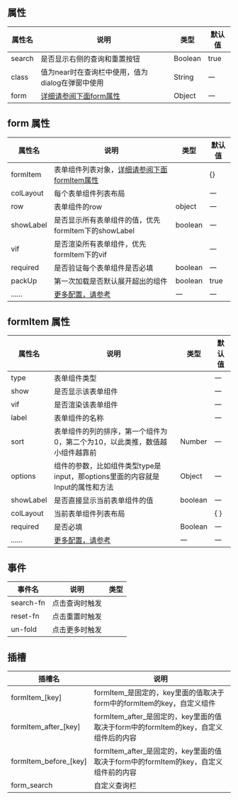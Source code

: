 

<style>

    .el-form.dinert-form{
        background-color: transparent;
    }
</style>

<script setup>
    let arr  = ['input' ,
                'select' ,
                'textarea' ,
                'input-number' ,
                'input-autocomplete'
                , 'switch'
                , 'datetime'
                , 'date'
                , 'week'
                , 'month'
                , 'year'
                , 'datetimerange'
                , 'daterange'
                , 'monthrange'
                , 'custom' , 'radio' , 'tree-select' , 'radio-button'
                , 'rate'
                , 'checkbox'
                , 'cascader'].join("' | '")
                arr = "'" + arr + "'"
    const colLayout = "{ xl: 'number', lg: 'number', md: 'number', sm: 'number', xs: 'number' }"
</script>


## 属性
| 属性名 | 说明                                             | 类型    | 默认值 |
| ------ | ------------------------------------------------ | ------- | ------ |
| search | 是否显示右侧的查询和重置按钮                     | Boolean | true   |
| class  | 值为near时在查询栏中使用，值为dialog在弹窗中使用 | String  | 一     |
| form   | [详细请参阅下面form属性](#form-属性)             | Object  | 一     |


## form 属性
| 属性名    | 说明                                                                                   | 类型                                                                                           | 默认值 |
| --------- | -------------------------------------------------------------------------------------- | ---------------------------------------------------------------------------------------------- | ------ |
| formItem  | 表单组件列表对象，[详细请参阅下面formItem属性](#formitem-属性)                         | <dinert-api-typing type="object" details="{[key: string]: FormItemProps}"></dinert-api-typing> | \{\}   |
| colLayout | 每个表单组件列表布局                                                                   | <dinert-api-typing type="object" :details="colLayout"/>                                        | 一     |
| row       | 表单组件的row                                                                          | object                                                                                         | 一     |
| showLabel | 是否显示所有表单组件的值，优先formItem下的showLabel                                              | boolean                                                                                        | 一     |
| vif       | 是否渲染所有表单组件，优先formItem下的vif                                                                       | <dinert-api-typing type="enmu" details="'boolean' \| (model) => boolean"></dinert-api-typing> | 一     |
| required  | 是否验证每个表单组件是否必填                                                           | boolean                                                                                        | 一     |
| packUp    | 第一次加载是否默认展开超出的组件                                                       | boolean                                                                                        | true   |
| ......    | [更多配置，请参考](https://element-plus.org/zh-CN/component/form.html#form-attributes) | 一                                                                                             | 一     |

## formItem 属性
| 属性名    | 说明                                                                                       | 类型                                                                                          | 默认值 |
| --------- | ------------------------------------------------------------------------------------------ | --------------------------------------------------------------------------------------------- | ------ |
| type      | 表单组件类型                                                                               | <dinert-api-typing type="enmu" :details="arr"></dinert-api-typing>                            | 一     |
| show      | 是否显示该表单组件                                                                         | <dinert-api-typing type="enmu" details="'boolean' \| (model) => boolean"></dinert-api-typing> | 一     |
| vif       | 是否渲染该表单组件                                                                         | <dinert-api-typing type="enmu" details="'boolean' \| (model) => boolean"></dinert-api-typing> | 一     |
| label     | 表单组件的名称                                                                             | <dinert-api-typing type="enmu" details="'string' \| (model) => boolean"></dinert-api-typing>  | 一     |
| sort      | 表单组件的列的排序，第一个组件为0，第二个为10，以此类推，数值越小组件越靠前                | Number                                                                                        | 一     |
| options   | 组件的参数，比如组件类型type是input，那options里面的内容就是Input的属性和方法              | Object                                                                                        | 一     |
| showLabel | 是否直接显示当前表单组件的值                                                                   | boolean                                                                                       | 一     |
| colLayout | 当前表单组件列表布局                                                                       | <dinert-api-typing type="object" :details="colLayout"></dinert-api-typing>                    | \{  \} |
| required  | 是否必填                                                                                   | Boolean                                                                                       | 一     |
| ......    | [更多配置，请参考](https://element-plus.org/zh-CN/component/form.html#formitem-attributes) | 一                                                                                            | 一     |

## 事件
| 事件名    | 说明           | 类型                                                                   |
| --------- | -------------- | ---------------------------------------------------------------------- |
| search-fn | 点击查询时触发 | <dinert-api-typing type="Function" details="(value: number) => void"/> |
| reset-fn  | 点击重置时触发 | <dinert-api-typing type="Function" details="(value: number) => void"/> |
| un-fold   | 点击更多时触发 | <dinert-api-typing type="Function" details="() => void"/>              |

## 插槽

| 插槽名                | 说明                                                                                |
| --------------------- | ----------------------------------------------------------------------------------- |
| formItem_[key]        | formItem_是固定的，key里面的值取决于form中的formItem的key，自定义组件               |
| formItem_after_[key]  | formItem_after_是固定的，key里面的值取决于form中的formItem的key，自定义组件后的内容 |
| formItem_before_[key] | formItem_after_是固定的，key里面的值取决于form中的formItem的key，自定义组件前的内容 |
| form_search           | 自定义查询栏                                                                        |

